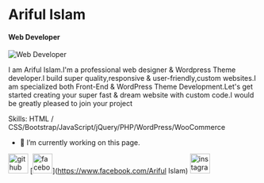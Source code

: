 # Ariful Islam 
#### Web Developer
![Web Developer](https://arturssmirnovs.github.io/github-profile-readme-generator/images/banner.png)

I am Ariful Islam.I'm a professional web designer & Wordpress Theme developer.I build super quality,responsive & user-friendly,custom websites.I am specialized both Front-End &  WordPress Theme Development.Let's get started creating your super fast & dream website with custom code.I would be greatly pleased to join your project

Skills:  HTML / CSS/Bootstrap/JavaScript/jQuery/PHP/WordPress/WooCommerce

- 🔭 I’m currently working on this page. 


[<img src='https://cdn.jsdelivr.net/npm/simple-icons@3.0.1/icons/github.svg' alt='github' height='40'>](https://github.com/i05aarif)  [<img src='https://cdn.jsdelivr.net/npm/simple-icons@3.0.1/icons/facebook.svg' alt='facebook' height='40'>](https://www.facebook.com/Ariful Islam)  [<img src='https://cdn.jsdelivr.net/npm/simple-icons@3.0.1/icons/instagram.svg' alt='instagram' height='40'>](https://www.instagram.com/_arifislam/)  

